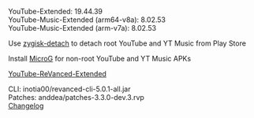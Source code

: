 YouTube-Extended: 19.44.39  
YouTube-Music-Extended (arm64-v8a): 8.02.53  
YouTube-Music-Extended (arm-v7a): 8.02.53  

Use [zygisk-detach](https://github.com/j-hc/zygisk-detach) to detach root YouTube and YT Music from Play Store  

Install [MicroG](https://github.com/WSTxda/MicroG-RE/releases) for non-root YouTube and YT Music APKs  

[YouTube-ReVanced-Extended](https://github.com/MANCrimSon/YouTube-ReVanced-Extended)
  
CLI: inotia00/revanced-cli-5.0.1-all.jar  
Patches: anddea/patches-3.3.0-dev.3.rvp  
[Changelog](https://github.com/anddea/revanced-patches/releases/tag/v3.3.0-dev.3)  
